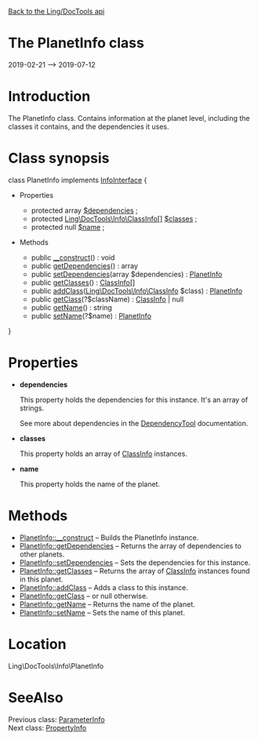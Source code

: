 [Back to the Ling/DocTools api](https://github.com/lingtalfi/DocTools/blob/master/doc/api/Ling/DocTools.md)



The PlanetInfo class
================
2019-02-21 --> 2019-07-12






Introduction
============

The PlanetInfo class.
Contains information at the planet level, including the classes it contains, and the dependencies it uses.



Class synopsis
==============


class <span class="pl-k">PlanetInfo</span> implements [InfoInterface](https://github.com/lingtalfi/DocTools/blob/master/doc/api/Ling/DocTools/Info/InfoInterface.md) {

- Properties
    - protected array [$dependencies](#property-dependencies) ;
    - protected [Ling\DocTools\Info\ClassInfo[]](https://github.com/lingtalfi/DocTools/blob/master/doc/api/Ling/DocTools/Info/ClassInfo.md) [$classes](#property-classes) ;
    - protected null [$name](#property-name) ;

- Methods
    - public [__construct](https://github.com/lingtalfi/DocTools/blob/master/doc/api/Ling/DocTools/Info/PlanetInfo/__construct.md)() : void
    - public [getDependencies](https://github.com/lingtalfi/DocTools/blob/master/doc/api/Ling/DocTools/Info/PlanetInfo/getDependencies.md)() : array
    - public [setDependencies](https://github.com/lingtalfi/DocTools/blob/master/doc/api/Ling/DocTools/Info/PlanetInfo/setDependencies.md)(array $dependencies) : [PlanetInfo](https://github.com/lingtalfi/DocTools/blob/master/doc/api/Ling/DocTools/Info/PlanetInfo.md)
    - public [getClasses](https://github.com/lingtalfi/DocTools/blob/master/doc/api/Ling/DocTools/Info/PlanetInfo/getClasses.md)() : [ClassInfo[]](https://github.com/lingtalfi/DocTools/blob/master/doc/api/Ling/DocTools/Info/ClassInfo.md)
    - public [addClass](https://github.com/lingtalfi/DocTools/blob/master/doc/api/Ling/DocTools/Info/PlanetInfo/addClass.md)([Ling\DocTools\Info\ClassInfo](https://github.com/lingtalfi/DocTools/blob/master/doc/api/Ling/DocTools/Info/ClassInfo.md) $class) : [PlanetInfo](https://github.com/lingtalfi/DocTools/blob/master/doc/api/Ling/DocTools/Info/PlanetInfo.md)
    - public [getClass](https://github.com/lingtalfi/DocTools/blob/master/doc/api/Ling/DocTools/Info/PlanetInfo/getClass.md)(?$className) : [ClassInfo](https://github.com/lingtalfi/DocTools/blob/master/doc/api/Ling/DocTools/Info/ClassInfo.md) | null
    - public [getName](https://github.com/lingtalfi/DocTools/blob/master/doc/api/Ling/DocTools/Info/PlanetInfo/getName.md)() : string
    - public [setName](https://github.com/lingtalfi/DocTools/blob/master/doc/api/Ling/DocTools/Info/PlanetInfo/setName.md)(?$name) : [PlanetInfo](https://github.com/lingtalfi/DocTools/blob/master/doc/api/Ling/DocTools/Info/PlanetInfo.md)

}




Properties
=============

- <span id="property-dependencies"><b>dependencies</b></span>

    This property holds the dependencies for this instance.
    It's an array of strings.
    
    See more about dependencies in the [DependencyTool](https://github.com/lingtalfi/UniverseTools/blob/master/doc/DependencyTool.md#getdependencylist) documentation.
    
    

- <span id="property-classes"><b>classes</b></span>

    This property holds an array of [ClassInfo](https://github.com/lingtalfi/DocTools/blob/master/doc/api/Ling/DocTools/Info/ClassInfo.md) instances.
    
    

- <span id="property-name"><b>name</b></span>

    This property holds the name of the planet.
    
    



Methods
==============

- [PlanetInfo::__construct](https://github.com/lingtalfi/DocTools/blob/master/doc/api/Ling/DocTools/Info/PlanetInfo/__construct.md) &ndash; Builds the PlanetInfo instance.
- [PlanetInfo::getDependencies](https://github.com/lingtalfi/DocTools/blob/master/doc/api/Ling/DocTools/Info/PlanetInfo/getDependencies.md) &ndash; Returns the array of dependencies to other planets.
- [PlanetInfo::setDependencies](https://github.com/lingtalfi/DocTools/blob/master/doc/api/Ling/DocTools/Info/PlanetInfo/setDependencies.md) &ndash; Sets the dependencies for this instance.
- [PlanetInfo::getClasses](https://github.com/lingtalfi/DocTools/blob/master/doc/api/Ling/DocTools/Info/PlanetInfo/getClasses.md) &ndash; Returns the array of [ClassInfo](https://github.com/lingtalfi/DocTools/blob/master/doc/api/Ling/DocTools/Info/ClassInfo.md) instances found in this planet.
- [PlanetInfo::addClass](https://github.com/lingtalfi/DocTools/blob/master/doc/api/Ling/DocTools/Info/PlanetInfo/addClass.md) &ndash; Adds a class to this instance.
- [PlanetInfo::getClass](https://github.com/lingtalfi/DocTools/blob/master/doc/api/Ling/DocTools/Info/PlanetInfo/getClass.md) &ndash; or null otherwise.
- [PlanetInfo::getName](https://github.com/lingtalfi/DocTools/blob/master/doc/api/Ling/DocTools/Info/PlanetInfo/getName.md) &ndash; Returns the name of the planet.
- [PlanetInfo::setName](https://github.com/lingtalfi/DocTools/blob/master/doc/api/Ling/DocTools/Info/PlanetInfo/setName.md) &ndash; Sets the name of this planet.





Location
=============
Ling\DocTools\Info\PlanetInfo


SeeAlso
==============
Previous class: [ParameterInfo](https://github.com/lingtalfi/DocTools/blob/master/doc/api/Ling/DocTools/Info/ParameterInfo.md)<br>Next class: [PropertyInfo](https://github.com/lingtalfi/DocTools/blob/master/doc/api/Ling/DocTools/Info/PropertyInfo.md)<br>

